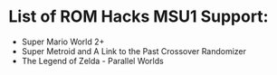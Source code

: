# List of ROM Hacks MSU1 Support:
- Super Mario World 2+
- Super Metroid and A Link to the Past Crossover Randomizer
- The Legend of Zelda - Parallel Worlds
